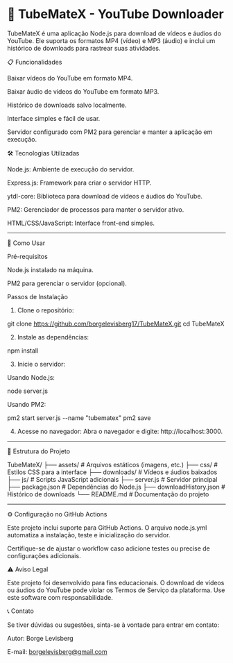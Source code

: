 # 🎥 TubeMateX - YouTube Downloader

TubeMateX é uma aplicação Node.js para download de vídeos e áudios do YouTube. Ele suporta os formatos MP4 (vídeo) e MP3 (áudio) e inclui um histórico de downloads para rastrear suas atividades.

📋 Funcionalidades

Baixar vídeos do YouTube em formato MP4.

Baixar áudio de vídeos do YouTube em formato MP3.

Histórico de downloads salvo localmente.

Interface simples e fácil de usar.

Servidor configurado com PM2 para gerenciar e manter a aplicação em execução.


🛠️ Tecnologias Utilizadas

Node.js: Ambiente de execução do servidor.

Express.js: Framework para criar o servidor HTTP.

ytdl-core: Biblioteca para download de vídeos e áudios do YouTube.

PM2: Gerenciador de processos para manter o servidor ativo.

HTML/CSS/JavaScript: Interface front-end simples.



---

🚀 Como Usar

Pré-requisitos

Node.js instalado na máquina.

PM2 para gerenciar o servidor (opcional).


Passos de Instalação

1. Clone o repositório:

git clone https://github.com/borgelevisberg17/TubeMateX.git
cd TubeMateX


2. Instale as dependências:

npm install


3. Inicie o servidor:

Usando Node.js:

node server.js

Usando PM2:

pm2 start server.js --name "tubematex"
pm2 save



4. Acesse no navegador: Abra o navegador e digite: http://localhost:3000.



---

📁 Estrutura do Projeto

TubeMateX/
├── assets/              # Arquivos estáticos (imagens, etc.)
├── css/                 # Estilos CSS para a interface
├── downloads/           # Vídeos e áudios baixados
├── js/                  # Scripts JavaScript adicionais
├── server.js            # Servidor principal
├── package.json         # Dependências do Node.js
├── downloadHistory.json # Histórico de downloads
└── README.md            # Documentação do projeto


---

⚙️ Configuração no GitHub Actions

Este projeto inclui suporte para GitHub Actions. O arquivo node.js.yml automatiza a instalação, teste e inicialização do servidor.

Certifique-se de ajustar o workflow caso adicione testes ou precise de configurações adicionais.



⚠️ Aviso Legal

Este projeto foi desenvolvido para fins educacionais. O download de vídeos ou áudios do YouTube pode violar os Termos de Serviço da plataforma. Use este software com responsabilidade.



📞 Contato

Se tiver dúvidas ou sugestões, sinta-se à vontade para entrar em contato:

Autor: Borge Levisberg

E-mail: borgelevisberg@gmail.com

